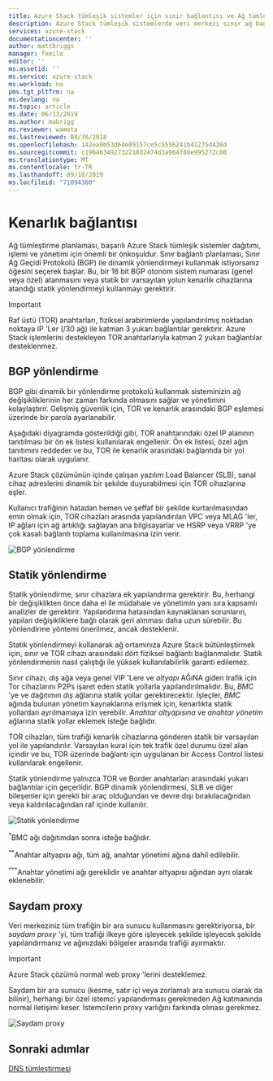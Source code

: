 ```yaml
---
title: Azure Stack tümleşik sistemler için sınır bağlantısı ve Ağ tümleştirmesi | Microsoft Docs
description: Azure Stack tümleşik sistemlerde veri merkezi sınır ağ bağlantısını nasıl planlayacağınızı öğrenin.
services: azure-stack
documentationcenter: ''
author: mattbriggs
manager: femila
editor: ''
ms.assetid: ''
ms.service: azure-stack
ms.workload: na
pms.tgt_pltfrm: na
ms.devlang: na
ms.topic: article
ms.date: 06/13/2019
ms.author: mabrigg
ms.reviewer: wamota
ms.lastreviewed: 08/30/2018
ms.openlocfilehash: 142ea9b53d64e89157ce5c5556241b41275d430d
ms.sourcegitcommit: c196463492732218d2474d3a964f88e995272c80
ms.translationtype: MT
ms.contentlocale: tr-TR
ms.lasthandoff: 09/18/2019
ms.locfileid: "71094360"
---
```

# <a name="border-connectivity"></a>Kenarlık bağlantısı 
Ağ tümleştirme planlaması, başarılı Azure Stack tümleşik sistemler dağıtımı, işlemi ve yönetimi için önemli bir önkoşuldur. Sınır bağlantı planlaması, Sınır Ağ Geçidi Protokolü (BGP) ile dinamik yönlendirmeyi kullanmak istiyorsanız öğesini seçerek başlar. Bu, bir 16 bit BGP otonom sistem numarası (genel veya özel) atanmasını veya statik bir varsayılan yolun kenarlık cihazlarına atandığı statik yönlendirmeyi kullanmayı gerektirir.

> [!IMPORTANT]
> Raf üstü (TOR) anahtarları, fiziksel arabirimlerde yapılandırılmış noktadan noktaya IP 'Ler (/30 ağ) ile katman 3 yukarı bağlantılar gerektirir. Azure Stack işlemlerini destekleyen TOR anahtarlarıyla katman 2 yukarı bağlantılar desteklenmez.

## <a name="bgp-routing"></a>BGP yönlendirme
BGP gibi dinamik bir yönlendirme protokolü kullanmak sisteminizin ağ değişikliklerinin her zaman farkında olmasını sağlar ve yönetimini kolaylaştırır. Gelişmiş güvenlik için, TOR ve kenarlık arasındaki BGP eşlemesi üzerinde bir parola ayarlanabilir.

Aşağıdaki diyagramda gösterildiği gibi, TOR anahtarındaki özel IP alanının tanıtılması bir ön ek listesi kullanılarak engellenir. Ön ek listesi, özel ağın tanıtımını reddeder ve bu, TOR ile kenarlık arasındaki bağlantıda bir yol haritası olarak uygulanır.

Azure Stack çözümünün içinde çalışan yazılım Load Balancer (SLB), sanal cihaz adreslerini dinamik bir şekilde duyurabilmesi için TOR cihazlarına eşler.

Kullanıcı trafiğinin hatadan hemen ve şeffaf bir şekilde kurtarılmasından emin olmak için, TOR cihazları arasında yapılandırılan VPC veya MLAG 'ler, IP ağları için ağ artıklığı sağlayan ana bilgisayarlar ve HSRP veya VRRP 'ye çok kasalı bağlantı toplama kullanılmasına izin verir.

![BGP yönlendirme](media/azure-stack-border-connectivity/bgp-routing.png)

## <a name="static-routing"></a>Statik yönlendirme
Statik yönlendirme, sınır cihazlara ek yapılandırma gerektirir. Bu, herhangi bir değişiklikten önce daha el ile müdahale ve yönetimin yanı sıra kapsamlı analizler de gerektirir. Yapılandırma hatasından kaynaklanan sorunların, yapılan değişikliklere bağlı olarak geri alınması daha uzun sürebilir. Bu yönlendirme yöntemi önerilmez, ancak desteklenir.

Statik yönlendirmeyi kullanarak ağ ortamınıza Azure Stack bütünleştirmek için, sınır ve TOR cihazı arasındaki dört fiziksel bağlantı bağlanmalıdır. Statik yönlendirmenin nasıl çalıştığı ile yüksek kullanılabilirlik garanti edilemez.

Sınır cihazı, *dış* ağa veya genel VIP 'Lere ve *altyapı* AĞıNA giden trafik için Tor cihazlarını P2Ps işaret eden statik yollarla yapılandırılmalıdır. Bu, *BMC* 'ye ve dağıtımın *dış* ağlarına statik yollar gerektirecektir. İşleçler, *BMC* ağında bulunan yönetim kaynaklarına erişmek için, kenarlıkta statik yollardan ayrılmamaya izin verebilir. *Anahtar altyapısına* ve *anahtar yönetim* ağlarına statik yollar eklemek isteğe bağlıdır.

TOR cihazları, tüm trafiği kenarlık cihazlarına gönderen statik bir varsayılan yol ile yapılandırılır. Varsayılan kural için tek trafik özel durumu özel alan içindir ve bu, TOR üzerinde bağlantı için uygulanan bir Access Control listesi kullanılarak engellenir.

Statik yönlendirme yalnızca TOR ve Border anahtarları arasındaki yukarı bağlantılar için geçerlidir. BGP dinamik yönlendirmesi, SLB ve diğer bileşenler için gerekli bir araç olduğundan ve devre dışı bırakılacağından veya kaldırılacağından raf içinde kullanılır.

![Statik yönlendirme](media/azure-stack-border-connectivity/static-routing.png)

<sup>\*</sup>BMC ağı dağıtımdan sonra isteğe bağlıdır.

<sup>\*\*</sup>Anahtar altyapısı ağı, tüm ağ, anahtar yönetimi ağına dahil edilebilir.

<sup>\*\*\*</sup>Anahtar yönetimi ağı gereklidir ve anahtar altyapısı ağından ayrı olarak eklenebilir.

## <a name="transparent-proxy"></a>Saydam proxy
Veri merkeziniz tüm trafiğin bir ara sunucu kullanmasını gerektiriyorsa, bir *saydam proxy* 'yi, tüm trafiği ilkeye göre işleyecek şekilde işleyecek şekilde yapılandırmanız ve ağınızdaki bölgeler arasında trafiği ayırmaktır.

> [!IMPORTANT]
> Azure Stack çözümü normal web proxy 'lerini desteklemez.  

Saydam bir ara sunucu (kesme, satır içi veya zorlamalı ara sunucu olarak da bilinir), herhangi bir özel istemci yapılandırması gerekmeden Ağ katmanında normal iletişimi keser. İstemcilerin proxy varlığını farkında olması gerekmez.

![Saydam proxy](media/azure-stack-border-connectivity/transparent-proxy.png)

## <a name="next-steps"></a>Sonraki adımlar
[DNS tümleştirmesi](azure-stack-integrate-dns.md)

